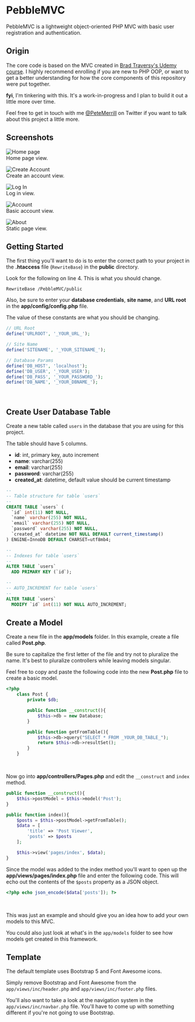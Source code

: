 # PebbleMVC
PebbleMVC is a lightweight object-oriented PHP MVC with basic user registration and authentication.
<br/>

## Origin
The core code is based on the MVC created in [Brad Traversy's Udemy course](https://www.udemy.com/course/object-oriented-php-mvc/). I highly recommend enrolling if you are new to PHP OOP, or want to get a better understanding for how the core components of this repository were put together.
<br/>

**fyi**, I'm tinkering with this. It's a work-in-progress and I plan to build it out a little more over time.
<br/>

Feel free to get in touch with me [@PeteMerrill](https://twitter.com/petemerrill) on Twitter if you want to talk about this project a little more.
<br/>

## Screenshots
![Home page](https://i.ibb.co/XZWS0J0/Screenshot-2021-03-14-Pebble-MVC.png)
<br/>
Home page view.
<br/>

![Create Account](https://i.ibb.co/d4GVYBm/Screenshot-2021-03-14-Pebble-MVC-1.png)
<br/>
Create an account view.
<br/>

![Log In](https://i.ibb.co/hLwDkCy/Screenshot-2021-03-14-Pebble-MVC-2.png)
<br/>
Log in view.
<br/>

![Account](https://i.ibb.co/kH56jtG/Screenshot-2021-03-14-Pebble-MVC-4.png)
<br/>
Basic account view.
<br/>

![About](https://i.ibb.co/B4Yx4Zw/Screenshot-2021-03-14-Pebble-MVC-3.png)
<br/>
Static page view.
<br/>


## Getting Started
The first thing you'll want to do is to enter the correct path to your project in the **.htaccess** file (`RewriteBase`) in the **public** directory.
<br/>

Look for the following on line 4. This is what you should change.
<br/>

`RewriteBase /PebbleMVC/public`
<br/>

Also, be sure to enter your **database credentials**, **site name**, and **URL root** in the **app/config/config.php** file.
<br/>

The value of these constants are what you should be changing.
<br/>

```php
// URL Root
define('URLROOT', '_YOUR_URL_');

// Site Name
define('SITENAME', '_YOUR_SITENAME_');

// Database Params
define('DB_HOST', 'localhost');
define('DB_USER', '_YOUR_USER');
define('DB_PASS', '_YOUR_PASSWORD_');
define('DB_NAME', '_YOUR_DBNAME_');
```
<br/>

## Create User Database Table
Create a new table called ```users``` in the database that you are using for this project.
<br/>

The table should have 5 columns.
- **id**: int, primary key, auto increment
- **name**: varchar(255)
- **email**: varchar(255)
- **password**: varchar(255)
- **created_at**: datetime, default value should be current timestamp

```SQL
--
-- Table structure for table `users`
--
CREATE TABLE `users` (
  `id` int(11) NOT NULL,
  `name` varchar(255) NOT NULL,
  `email` varchar(255) NOT NULL,
  `password` varchar(255) NOT NULL,
  `created_at` datetime NOT NULL DEFAULT current_timestamp()
) ENGINE=InnoDB DEFAULT CHARSET=utf8mb4;

--
-- Indexes for table `users`
--
ALTER TABLE `users`
  ADD PRIMARY KEY (`id`);

--
-- AUTO_INCREMENT for table `users`
--
ALTER TABLE `users`
  MODIFY `id` int(11) NOT NULL AUTO_INCREMENT;
```

## Create a Model
Create a new file in the **app/models** folder. In this example, create a file called **Post.php**.
<br/>

Be sure to capitalize the first letter of the file and try not to pluralize the name. It's best to pluralize controllers while leaving models singular.
<br/>

Feel free to copy and paste the following code into the new **Post.php** file to create a basic model.
<br/>

```php
<?php
    class Post {
        private $db;

        public function __construct(){
            $this->db = new Database;
        }

        public function getFromTable(){
            $this->db->query("SELECT * FROM _YOUR_DB_TABLE_");
            return $this->db->resultSet();
        }
    }
```
<br/>

Now go into **app/controllers/Pages.php** and edit the `__construct` and `index` method.
<br/>

```php
public function __construct(){
    $this->postModel = $this->model('Post');
}

public function index(){
    $posts = $this->postModel->getFromTable();
    $data = [
        'title' => 'Post Viewer',
        'posts' => $posts
    ];

    $this->view('pages/index', $data);
}
```

Since the model was added to the index method you'll want to open up the **app/views/pages/index.php** file and enter the following code. This will echo out the contents of the ```$posts``` property as a JSON object.
<br/>

```php
<?php echo json_encode($data['posts']); ?>
```
<br/>

This was just an example and should give you an idea how to add your own models to this MVC.
<br/>

You could also just look at what's in the `app/models` folder to see how models get created in this framework.
<br/>

## Template
The default template uses Bootstrap 5 and Font Awesome icons.
<br/>

Simply remove Bootstrap and Font Awesome from the `app/views/inc/header.php` and `app/views/inc/footer.php` files.
<br/>

You'll also want to take a look at the navigation system in the `app/views/inc/navbar.php` file. You'll have to come up with something different if you're not going to use Bootstrap.
<br/>